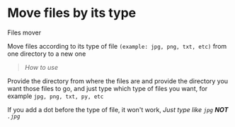 # Move files by its type

Files mover

Move files according to its type of file `(example: jpg, png, txt, etc)` from one directory to a new one

> *How to use*

Provide the directory from where the files are and provide the directory you want those files to go, and just type which type of files you want, for example `jpg, png, txt, py, etc`

If you add a dot before the type of file, it won't work, 
*Just type like `jpg` **NOT** `.jpg`*
